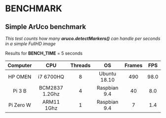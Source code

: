 # BENCHMARK

## Simple ArUco benchmark

_This test counts how many **aruco.detectMarkers()** can handle per seconds in a simple FullHD image_

Results for **BENCH_TIME** = 5 seconds

Computer | CPU | Threads | OS | Frames | FPS
:---: | :---: | :---: | :---: | :---: | :---:
HP OMEN | i7 6700HQ | 8 | Ubuntu 18.10 | 490 | 98.0
Pi 3 B | BCM2837 1.2Ghz | 4 | Raspbian 9.4 | 40 | 8.0
Pi Zero W | ARM11 1Ghz | 1 | Raspbian 9.4 | 7 | 1.4
